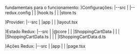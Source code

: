 fundamentais para o funcionamento:
)Configurações:
|--src
|  |--redux.config
|  |  |hook.ts
|  |  |store.ts

)Provider:
|--src
|  |app
|  |  |layout.tsx

)Estado Redux:
|--src
|  |@core
|  |  |ShoppingCartData
|  |  |  |ShoppingCartData.ts
|  |  |  |IShoppingCartData.d.ts

)Ações Redux:
|--src
|  |app
|  |  |page.tsx